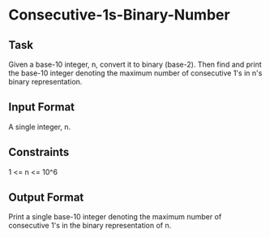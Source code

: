 # Consecutive-1s-Binary-Number

<h2>Task</h2>
Given a base-10 integer, n, convert it to binary (base-2). Then find and print the base-10 integer denoting the maximum number of consecutive 1's in n's binary representation.

<h2>Input Format</h2>
A single integer, n.

<h2>Constraints</h2>
1 <= n <= 10^6

<h2>Output Format</h2>
Print a single base-10 integer denoting the maximum number of consecutive 1's in the binary representation of n.
